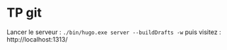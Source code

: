 # TP git

Lancer le serveur : `./bin/hugo.exe server --buildDrafts -w` puis visitez : http://localhost:1313/
